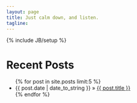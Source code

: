 ```yaml
---
layout: page
title: Just calm down, and listen.
tagline: 
---
```

{% include JB/setup %}









<h1 class="content-heading">Recent Posts</h1>
<ul>
  {% for post in site.posts limit:5 %}
    <li><span>{{ post.date | date_to_string }}</span> &raquo; <a href="{{ post.url }}">{{ post.title }}</a></li>
  {% endfor %}
</ul>

